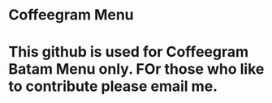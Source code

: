 # Coffeegram Menu
# This github is used for Coffeegram Batam Menu only. FOr those who like to contribute please email me.
